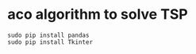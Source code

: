 aco algorithm to solve TSP
================================
````
sudo pip install pandas
sudo pip install Tkinter
